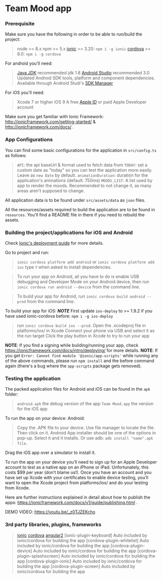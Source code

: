 # Team Mood app

### Prerequisite
Make sure you have the following in order to be able to run/build the project:
> node >= 8.x
> npm >= 5.x
> [ionic](https://www.npmjs.com/package/ionic) >= 3.20: `npm i -g ionic`
> [cordova](https://www.npmjs.com/package/cordova) >= 8.0: `npm i -g cordova`

For android you'll need:
> [Java JDK](http://www.oracle.com/technetwork/java/javase/downloads/index-jsp-138363.html) recommended jdk 1.8
> [Android Studio](https://developer.android.com/studio/index.html) recommended 3.0
> Updated Android SDK tools, platform and component dependencies. Available through Android Studi's [SDK Manager](https://developer.android.com/studio/intro/update.html)

For iOS you'll need:
> Xcode 7 or higher
> iOS 9
> A free [Apple ID](https://appleid.apple.com/) or paid Apple Developer account

Make sure you get familiar with Ionic Framework: http://ionicframework.com/getting-started/ & http://ionicframework.com/docs/ .

### App Configurations
You can find some basic configurations for the application in `src/config.ts` as follows:
> `API`: the api baseUrl & format used to fetch data from
> `TODAY`: set a custom date as "today" so you can test the application more easily. Leave as `new Date` by default.
> `animationDuration`: duration for the application's animations (default: 750ms)
> `MOODS_LIST`: A list used by app to render the moods. Recommended to not change it, as many areas aren't supposed to change.

All application data is to be found under `src/assets/data` as `json` files.

All the resources/assets required to build the application are to be found in `resources`. You'll find a README file in there if you need to rebuild the assets.

### Building the project/applications for iOS and Android
Check [Ionic's deployment guide](https://ionicframework.com/docs/intro/deploying/) for more details.

Go to project and run:
> `ionic cordova platform add android` or `ionic cordova platform add ios` type `Y` when asked to install dependencies.

> To run your app on Android, all you have to do is enable USB debugging and Developer Mode on your Android device, then run `ionic cordova run android --device` from the command line.

> To build your app for Android, run `ionic cordova build android --prod` from the command line.

To build your app for iOS:
***NOTE*** First update `ios-deploy` to >= 1.9.2 if you have used ionic-cordova before: `npm i -g ios-deploy`

> run `ionic cordova build ios --prod`.
> Open the .xcodeproj file in platforms/ios/ in Xcode
> Connect your phone via USB and select it as the run target
> Click the play button in Xcode to try to run your app

**NOTE**: If you find a signing while building/running your app, check https://ionicframework.com/docs/intro/deploying/ for more details.
**NOTE**: If you get `Error: Cannot find module '@ionic/app-scripts'` while running any of the above commands, please run `npm install` and the before command again (there's a bug where the `app-scripts` package gets removed).

### Testing the application
The packed application files for Android and iOS can be found in the `apk` folder:
> `android.apk` the debug version of the app
> `Team Mood.app` the version for the iOS app

To run the app on your device:
Android:
> Copy the .APK file to your device.
> Use file manager to locate the file.
> Then click on it.
> Android App installer should be one of the options in pop-up.
> Select it and it installs.
Or use adb: `adb install "name".apk file`.

Drag the iOS app over a simulator to install it.

To run the app on your device you’ll need to sign up for an Apple Developer account to test as a native app on an iPhone or iPad. Unfortunately, this costs $99 per year (don’t blame us!). Once you have an account and you have set up Xcode with your certificates to enable device testing, you’ll want to open the Xcode project from platforms/ios/ and do your testing from Xcode.

Here are further instructions explained in detail about how to publish the apps: https://ionicframework.com/docs/v1/guide/publishing.html .

DEMO VIDEO: https://youtu.be/_z0TJZEKcho

### 3rd party libraries, plugins, frameworks
> [ionic](https://www.npmjs.com/package/ionic)
> [cordova](https://www.npmjs.com/package/cordova)
> [angular2](angular.io)
> [ionic-plugin-keyboard] Auto included by ionic/cordova for building the app
> [cordova-plugin-whitelist] Auto included by ionic/cordova for building the app
> [cordova-plugin-device] Auto included by ionic/cordova for building the app
> [cordova-plugin-splashscreen] Auto included by ionic/cordova for building the app
> [cordova-plugin-ionic] Auto included by ionic/cordova for building the app
> [cordova-plugin-screen] Auto included by ionic/cordova for building the app
